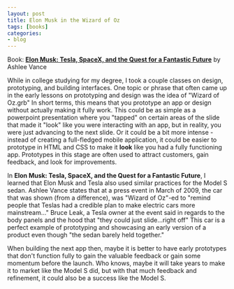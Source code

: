 ```yaml
---
layout: post
title: Elon Musk in the Wizard of Oz
tags: [books]
categories:
- blog
---
```


Book: [**Elon Musk: Tesla, SpaceX, and the Quest for a Fantastic Future**](https://www.amazon.com/Elon-Musk-SpaceX-Fantastic-Future/dp/0062301233) by Ashlee Vance

While in college studying for my degree, I took a couple classes on design, prototyping, and building interfaces. One topic or phrase that often came up in the early lessons on prototyping and design was the idea of "Wizard of Oz.grb" In short terms, this means that you prototype an app or design without actually making it fully work. This could be as simple as a powerpoint presentation where you "tapped" on certain areas of the slide that made it "look" like you were interacting with an app, but in reality, you were just advancing to the next slide. Or it could be a bit more intense - instead of creating a full-fledged mobile application, it could be easier to prototype in HTML and CSS to make it **look** like you had a fully functioning app. Prototypes in this stage are often used to attract customers, gain feedback, and look for improvements.

In **Elon Musk: Tesla, SpaceX, and the Quest for a Fantastic Future**, I learned that Elon Musk and Tesla also used similar practices for the Model S sedan. Ashlee Vance states that at a press event in March of 2009, the car that was shown (from a difference), was "Wizard of Oz"-ed  to "remind people that Teslas had a credible plan to make electric cars more mainstream..." Bruce Leak, a Tesla owner at the event said in regards to the body panels and the hood that "they could just slide...right off" This car is a perfect example of prototyping and showcasing an early version of a product even though "the sedan barely held together."

When building the next app then, maybe it is better to have early prototypes that don't function fully to gain the valuable feedback or gain some momentum before the launch. Who knows, maybe it will take years to make it to market like the Model S did, but with that much feedback and refinement, it could also be a success like the Model S.
